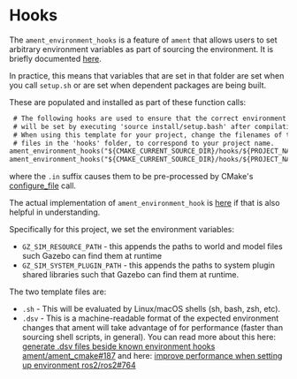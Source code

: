 # Hooks

The `ament_environment_hooks` is a feature of `ament` that allows users to set arbitrary environment variables as part of sourcing the environment. It is briefly documented [here](https://docs.ros.org/en/rolling/How-To-Guides/Ament-CMake-Documentation.html#adding-to-the-ament-index).

In practice, this means that variables that are set in that folder are set when you call `setup.sh` or are set when dependent packages are being built.

These are populated and installed as part of these function calls:

```txt
 # The following hooks are used to ensure that the correct environment variables
 # will be set by executing 'source install/setup.bash' after compilation.
 # When using this template for your project, change the filenames of the
 # files in the 'hooks' folder, to correspond to your project name.
ament_environment_hooks("${CMAKE_CURRENT_SOURCE_DIR}/hooks/${PROJECT_NAME}.dsv.in")
ament_environment_hooks("${CMAKE_CURRENT_SOURCE_DIR}/hooks/${PROJECT_NAME}.sh.in")
```

where the `.in` suffix causes them to be pre-processed by CMake's [configure_file](https://cmake.org/cmake/help/latest/command/configure_file.html) call.

The actual implementation of `ament_environment_hook` is [here](https://github.com/ament/ament_cmake/blob/master/ament_cmake_core/cmake/environment_hooks/ament_environment_hooks.cmake) if that is also helpful in understanding.

Specifically for this project, we set the environment variables:

- `GZ_SIM_RESOURCE_PATH` - this appends the paths to world and model files such Gazebo can find them at runtime
- `GZ_SIM_SYSTEM_PLUGIN_PATH` - this appends the paths to system plugin shared libraries such that Gazebo can find them at runtime.

The two template files are:

- `.sh` - This will be evaluated by Linux/macOS shells (sh, bash, zsh, etc).
- `.dsv` - This is a machine-readable format of the expected environment changes that ament will take advantage of for performance (faster than sourcing shell scripts, in general). You can read more about this here: [generate .dsv files beside known environment hooks ament/ament_cmake#187](https://github.com/ament/ament_cmake/pull/187) and here: [improve performance when setting up environment ros2/ros2#764](https://github.com/ros2/ros2/issues/764)

